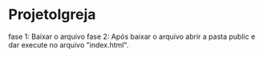 # ProjetoIgreja

fase 1: Baixar o arquivo 
fase 2: Após baixar o arquivo abrir a pasta public e dar execute no arquivo "index.html".
